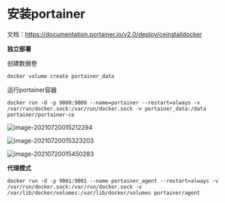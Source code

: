 # 安装portainer

文档：https://documentation.portainer.io/v2.0/deploy/ceinstalldocker



**独立部署**

创建数据卷

```
docker volume create portainer_data
```

运行portainer容器

```
docker run -d -p 9000:9000 --name=portainer --restart=always -v /var/run/docker.sock:/var/run/docker.sock -v portainer_data:/data portainer/portainer-ce
```

![image-20210720015212294](https://cdn.coder369.com/img/blog/image-20210720015212294.png)

![image-20210720015323203](https://cdn.coder369.com/img/blog/image-20210720015323203.png)

![image-20210720015450283](https://cdn.coder369.com/img/blog/image-20210720015450283.png)

**代理模式**

```
docker run -d -p 9001:9001 --name portainer_agent --restart=always -v /var/run/docker.sock:/var/run/docker.sock -v /var/lib/docker/volumes:/var/lib/docker/volumes portainer/agent
```



